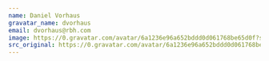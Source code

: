 ```yaml
---
name: Daniel Vorhaus
gravatar_name: dvorhaus
email: dvorhaus@rbh.com
image: https://0.gravatar.com/avatar/6a1236e96a652bddd0d061768be65d0f?s=144&amp;d=https%3A%2F%2F0.gravatar.com%2Favatar%2Fad516503a11cd5ca435acc9bb6523536%3Fs%3D48&amp;r=G"
src_original: https://0.gravatar.com/avatar/6a1236e96a652bddd0d061768be65d0f?s=48&amp;d=https%3A%2F%2F0.gravatar.com%2Favatar%2Fad516503a11cd5ca435acc9bb6523536%3Fs%3D48&amp;r=G"
---
```

